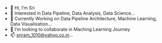 - 👋 Hi, I’m Sri
- 👀 Interested in Data Pipeline, Data Analysis, Data Science...
- 🌱 Currently Working on Data Pipeline Architecture, Machine Learning, Data Visualisation...
- 💞️ I’m looking to collaborate in Maching Learning Journey
- 📫 sriram_1010@yahoo.co.in...

<!---
Sriram1010/Sriram1010 is a ✨ special ✨ repository because its `README.md` (this file) appears on your GitHub profile.
You can click the Preview link to take a look at your changes.
--->

